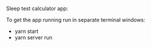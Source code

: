 Sleep test calculator app:

To get the app running run in separate terminal windows:
- yarn start
- yarn server run